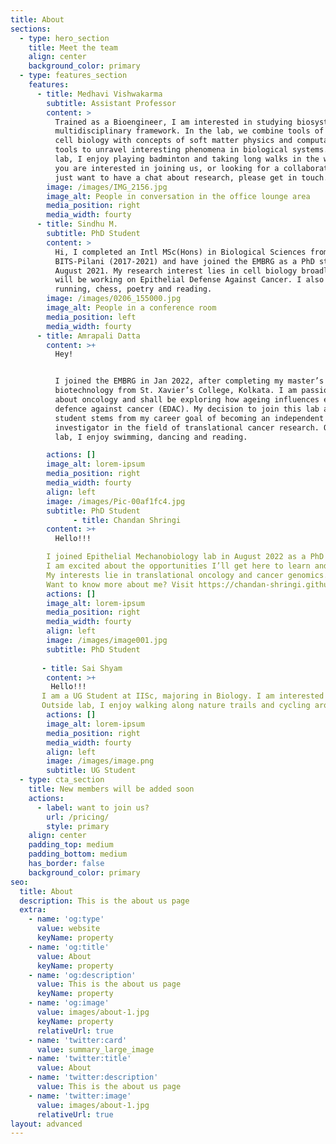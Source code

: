 ```yaml
---
title: About
sections:
  - type: hero_section
    title: Meet the team
    align: center
    background_color: primary
  - type: features_section
    features:
      - title: Medhavi Vishwakarma
        subtitle: Assistant Professor
        content: >
          Trained as a Bioengineer, I am interested in studying biosystems in a
          multidisciplinary framework. In the lab, we combine tools of applied
          cell biology with concepts of soft matter physics and computational
          tools to unravel interesting phenomena in biological systems. Outside
          lab, I enjoy playing badminton and taking long walks in the woods. If
          you are interested in joining us, or looking for a collaboration, or
          just want to have a chat about research, please get in touch.
        image: /images/IMG_2156.jpg
        image_alt: People in conversation in the office lounge area
        media_position: right
        media_width: fourty
      - title: Sindhu M.
        subtitle: PhD Student
        content: >
          Hi, I completed an Intl MSc(Hons) in Biological Sciences from
          BITS-Pilani (2017-2021) and have joined the EMBRG as a PhD student in
          August 2021. My research interest lies in cell biology broadly, and I
          will be working on Epithelial Defense Against Cancer. I also enjoy
          running, chess, poetry and reading.
        image: /images/0206_155000.jpg
        image_alt: People in a conference room
        media_position: left
        media_width: fourty
      - title: Amrapali Datta
        content: >+
          Hey!


          I joined the EMBRG in Jan 2022, after completing my master’s in
          biotechnology from St. Xavier’s College, Kolkata. I am passionate
          about oncology and shall be exploring how ageing influences epithelial
          defence against cancer (EDAC). My decision to join this lab as a Ph.D
          student stems from my career goal of becoming an independent
          investigator in the field of translational cancer research. Outside
          lab, I enjoy swimming, dancing and reading.

        actions: []
        image_alt: lorem-ipsum
        media_position: right
        media_width: fourty
        align: left
        image: /images/Pic-00af1fc4.jpg
        subtitle: PhD Student
              - title: Chandan Shringi
        content: >+
          Hello!!!

        I joined Epithelial Mechanobiology lab in August 2022 as a PhD candidate after graduating in biotechnology to pursue my interest in cancer research. 
        I am excited about the opportunities I’ll get here to learn and gain skills every day which will keep me motivated throughout my journey. 
        My interests lie in translational oncology and cancer genomics. In addition to this, I enjoy playing video games. 
        Want to know more about me? Visit https://chandan-shringi.github.io
        actions: []
        image_alt: lorem-ipsum
        media_position: right
        media_width: fourty
        align: left
        image: /images/image001.jpg
        subtitle: PhD Student
        
       - title: Sai Shyam
        content: >+
         Hello!!!
       I am a UG Student at IISc, majoring in Biology. I am interested in understanding the process of wound healing and the impact aging has on the process. 
       Outside lab, I enjoy walking along nature trails and cycling around the campus.
        actions: []
        image_alt: lorem-ipsum
        media_position: right
        media_width: fourty
        align: left
        image: /images/image.png
        subtitle: UG Student        
  - type: cta_section
    title: New members will be added soon
    actions:
      - label: want to join us?
        url: /pricing/
        style: primary
    align: center
    padding_top: medium
    padding_bottom: medium
    has_border: false
    background_color: primary
seo:
  title: About
  description: This is the about us page
  extra:
    - name: 'og:type'
      value: website
      keyName: property
    - name: 'og:title'
      value: About
      keyName: property
    - name: 'og:description'
      value: This is the about us page
      keyName: property
    - name: 'og:image'
      value: images/about-1.jpg
      keyName: property
      relativeUrl: true
    - name: 'twitter:card'
      value: summary_large_image
    - name: 'twitter:title'
      value: About
    - name: 'twitter:description'
      value: This is the about us page
    - name: 'twitter:image'
      value: images/about-1.jpg
      relativeUrl: true
layout: advanced
---
```

